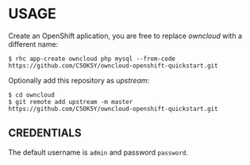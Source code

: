 USAGE
=====

Create an OpenShift aplication, you are free to replace *owncloud* with a different name:

    $ rhc app-create owncloud php mysql --from-code https://github.com/C5OK5Y/owncloud-openshift-quickstart.git

Optionally add this repository as *upstream*:

    $ cd owncloud
    $ git remote add upstream -m master https://github.com/C5OK5Y/owncloud-openshift-quickstart.git

CREDENTIALS
-----------
The default username is `admin` and password `password`.
